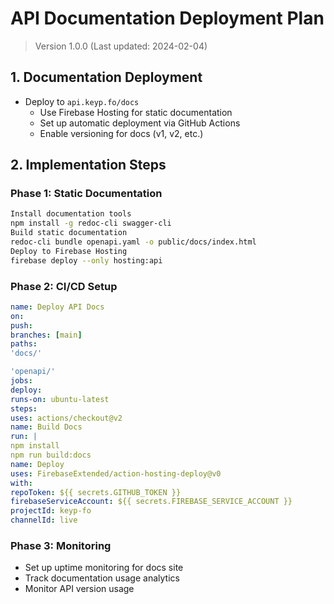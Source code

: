 # API Documentation Deployment Plan
> Version 1.0.0 (Last updated: 2024-02-04)

## 1. Documentation Deployment
- Deploy to `api.keyp.fo/docs`
  - Use Firebase Hosting for static documentation
  - Set up automatic deployment via GitHub Actions
  - Enable versioning for docs (v1, v2, etc.)

## 2. Implementation Steps

### Phase 1: Static Documentation

```bash
Install documentation tools
npm install -g redoc-cli swagger-cli
Build static documentation
redoc-cli bundle openapi.yaml -o public/docs/index.html
Deploy to Firebase Hosting
firebase deploy --only hosting:api
```

### Phase 2: CI/CD Setup

```yaml
name: Deploy API Docs
on:
push:
branches: [main]
paths:
'docs/'

'openapi/'
jobs:
deploy:
runs-on: ubuntu-latest
steps:
uses: actions/checkout@v2
name: Build Docs
run: |
npm install
npm run build:docs
name: Deploy
uses: FirebaseExtended/action-hosting-deploy@v0
with:
repoToken: ${{ secrets.GITHUB_TOKEN }}
firebaseServiceAccount: ${{ secrets.FIREBASE_SERVICE_ACCOUNT }}
projectId: keyp-fo
channelId: live
```

### Phase 3: Monitoring
- Set up uptime monitoring for docs site
- Track documentation usage analytics
- Monitor API version usage